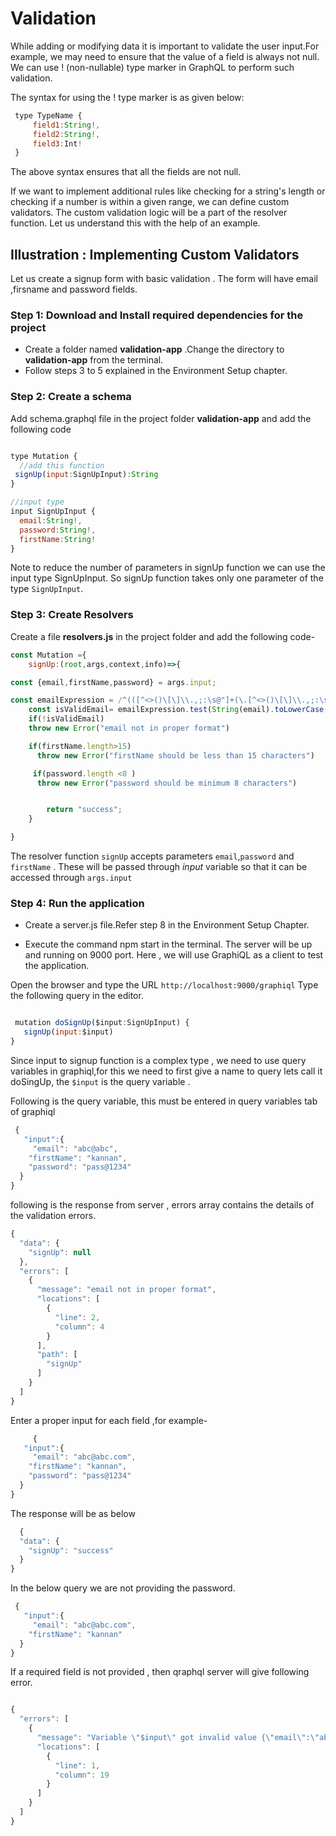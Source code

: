 
# Validation

 While adding or modifying data it is important to validate the user input.For example, we may need to ensure that the value of a field is always not null. We can use ! (non-nullable) type marker in GraphQL to perform such validation.

The syntax for using the ! type marker is as given below:

 ```javascript
  type TypeName {
      field1:String!,
      field2:String!,
      field3:Int!
  }

```

The above syntax ensures that all the fields are not null.

If we want to implement additional rules like checking for a string's length or checking if a number is within a given range, we can define custom validators. The custom validation logic will be a part of the resolver function. Let us understand this with the help of an example.

## Illustration : Implementing Custom Validators

 Let us create a signup form with basic validation . The form will have email ,firsname and password fields.

### Step 1: Download and Install required dependencies for the project

- Create a folder named **validation-app** .Change the directory to **validation-app** from the terminal.
- Follow steps 3 to 5 explained in the Environment Setup chapter.
  
### Step 2: Create a schema  

 Add schema.graphql file in the project folder **validation-app** and add the following code

  ```javascript

type Mutation {
    //add this function
   signUp(input:SignUpInput):String
}

//input type
input SignUpInput {
    email:String!,
    password:String!,
    firstName:String!
}

```

Note to reduce the number of parameters in signUp function we can use the input type  SignUpInput.  So signUp function takes only one parameter of the type `SignUpInput`.  

### Step 3: Create Resolvers

Create a file **resolvers.js** in the project folder and add the following code-

```javascript
const Mutation ={
    signUp:(root,args,context,info)=>{

const {email,firstName,password} = args.input;

const emailExpression = /^(([^<>()\[\]\\.,;:\s@"]+(\.[^<>()\[\]\\.,;:\s@"]+)*)|(".+"))@((\[[0-9]{1,3}\.[0-9]{1,3}\.[0-9]{1,3}\.[0-9]{1,3}\])|(([a-zA-Z\-0-9]+\.)+[a-zA-Z]{2,}))$/;
    const isValidEmail= emailExpression.test(String(email).toLowerCase())
    if(!isValidEmail)
    throw new Error("email not in proper format")

    if(firstName.length>15)
      throw new Error("firstName should be less than 15 characters")

     if(password.length <8 )
      throw new Error("password should be minimum 8 characters")


        return "success";
    }

}

```

The resolver function `signUp` accepts parameters `email`,`password` and `firstName` . These will be passed through *input* variable so that it can be accessed through `args.input`

### Step 4: Run the application

- Create a server.js file.Refer step 8 in the Environment Setup Chapter.

- Execute the command npm start in the terminal. The server will be up and running on 9000 port. Here , we will use GraphiQL as a client   to test the application.

Open the browser and type the URL `http://localhost:9000/graphiql` Type the following query in the editor.

```javascript

 mutation doSignUp($input:SignUpInput) {
   signUp(input:$input)
}


```

Since input to signup function is a complex type , we need to use query variables in graphiql,for this we need to first give a name to query lets call it doSingUp, the `$input` is the query variable .

Following is the query variable, this must be entered in query variables tab of graphiql

```javascript
 {
   "input":{
     "email": "abc@abc",
    "firstName": "kannan",
    "password": "pass@1234"
  }
}

```

following is the response from server , errors array contains the details of the validation errors.

```javascript
{
  "data": {
    "signUp": null
  },
  "errors": [
    {
      "message": "email not in proper format",
      "locations": [
        {
          "line": 2,
          "column": 4
        }
      ],
      "path": [
        "signUp"
      ]
    }
  ]
}


```

Enter a proper input for each field ,for example-

```javascript
     {
   "input":{
     "email": "abc@abc.com",
    "firstName": "kannan",
    "password": "pass@1234"
  }
}

```

The response will be as below

```javascript
  {
  "data": {
    "signUp": "success"
  }
}

```

In the below query we are not providing the password.

```javascript
 {
   "input":{
     "email": "abc@abc.com",
    "firstName": "kannan"
  }
}

```

If a required field is not provided , then qraphql server will give following error.

```javascript

{
  "errors": [
    {
      "message": "Variable \"$input\" got invalid value {\"email\":\"abc@abc.com\",\"firstName\":\"kannan\"}; Field value.password of required type String! was not provided.",
      "locations": [
        {
          "line": 1,
          "column": 19
        }
      ]
    }
  ]
}

```